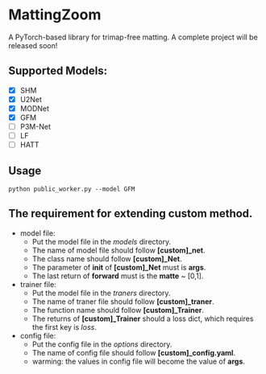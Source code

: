 # MattingZoom
A PyTorch-based library for trimap-free matting. A complete project will be released soon!



## Supported Models:
- [x] SHM
- [x] U2Net
- [x] MODNet
- [x] GFM
- [ ] P3M-Net
- [ ] LF
- [ ] HATT

## Usage
`python public_worker.py --model GFM`

## The requirement for extending custom method.
- model file: 
  - Put the model file in the *models* directory.
  - The name of model file should follow **[custom]_net**.
  - The class name should follow **[custom]_Net**.
  - The parameter of __init__ of **[custom]_Net** must is **args**.
  - The last return of **forward** must is the **matte** ~ [0,1].
- trainer file:
  - Put the model file in the *traners* directory.
  - The name of traner file should follow **[custom]_traner**.
  - The function name should follow **[custom]_Trainer**.
  - The returns of **[custom]_Trainer** should a loss dict, which requires the first key is *loss*.
- config file:
  - Put the config file in the *options* directory.
  - The name of config file should follow **[custom]_config.yaml**.
  - warming: the values in config file will become the value of **args**.
